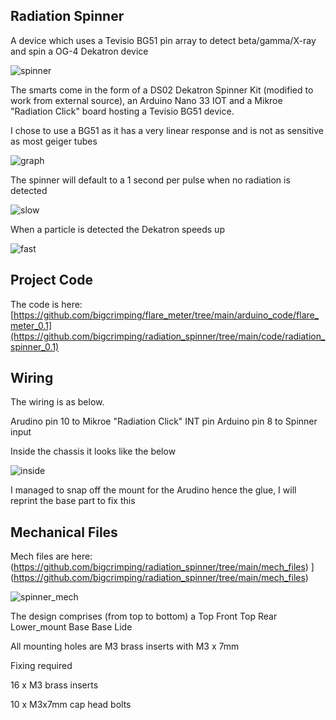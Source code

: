 ## Radiation Spinner
A device which uses a Tevisio BG51 pin array to detect beta/gamma/X-ray and spin a OG-4 Dekatron device

![spinner](https://github.com/bigcrimping/radiation_spinner/assets/74270551/6cd2b1d6-3d2b-48b6-a9dd-424c98da14b1)


The smarts come in the form of a DS02 Dekatron Spinner Kit (modified to work from external source), an Arduino Nano 33 IOT and a Mikroe "Radiation Click" board hosting a Tevisio BG51 device.

I chose to use a BG51 as it has a very linear response and is not as sensitive as most geiger tubes 

![graph](https://github.com/bigcrimping/radiation_spinner/assets/74270551/e4f8643e-5bfb-4f78-9582-3d21bd276a9c)


The spinner will default to a 1 second per pulse when no radiation is detected

![slow](https://github.com/bigcrimping/radiation_spinner/assets/74270551/92cdff82-da14-4fa1-b225-3fd0a5335002)


When a particle is detected the Dekatron speeds up

![fast](https://github.com/bigcrimping/radiation_spinner/assets/74270551/5f095de3-22b6-4ea5-bcc9-3cc6ef00f49a)


## Project Code

The code is here: [https://github.com/bigcrimping/flare_meter/tree/main/arduino_code/flare_meter_0.1](https://github.com/bigcrimping/radiation_spinner/tree/main/code/radiation_spinner_0.1)


## Wiring

The wiring is as below.

Arudino pin 10 to Mikroe "Radiation Click" INT pin
Arduino pin 8 to Spinner input

Inside the chassis it looks like the below

![inside](https://github.com/bigcrimping/radiation_spinner/assets/74270551/5cfe9ed6-7099-41d8-b1d4-1c2d837ac0ad)

I managed to snap off the mount for the Arudino hence the glue, I will reprint the base part to fix this


## Mechanical Files

Mech files are here: (https://github.com/bigcrimping/radiation_spinner/tree/main/mech_files)
](https://github.com/bigcrimping/radiation_spinner/tree/main/mech_files)

![spinner_mech](https://github.com/bigcrimping/radiation_spinner/assets/74270551/c49b6037-15be-4ad4-bdb5-a103fe172eb5)


The design comprises (from top to bottom) a 
Top Front
Top Rear
Lower_mount
Base
Base Lide

All mounting holes are M3 brass inserts with M3 x 7mm 

Fixing required 

16 x M3 brass inserts

10 x M3x7mm cap head bolts



